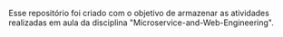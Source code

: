 Esse repositório foi criado com o objetivo de armazenar as atividades realizadas em aula da disciplina "Microservice-and-Web-Engineering".

